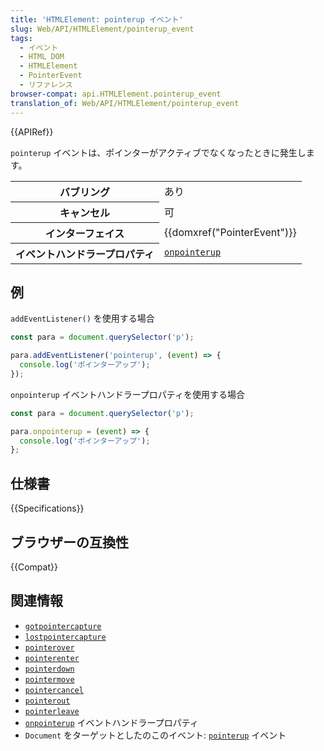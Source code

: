 ```yaml
---
title: 'HTMLElement: pointerup イベント'
slug: Web/API/HTMLElement/pointerup_event
tags:
  - イベント
  - HTML DOM
  - HTMLElement
  - PointerEvent
  - リファレンス
browser-compat: api.HTMLElement.pointerup_event
translation_of: Web/API/HTMLElement/pointerup_event
---
```

{{APIRef}}

`pointerup` イベントは、ポインターがアクティブでなくなったときに発生します。

<table class="properties">
  <tbody>
    <tr>
      <th scope="row">バブリング</th>
      <td>あり</td>
    </tr>
    <tr>
      <th scope="row">キャンセル</th>
      <td>可</td>
    </tr>
    <tr>
      <th scope="row">インターフェイス</th>
      <td>{{domxref("PointerEvent")}}</td>
    </tr>
    <tr>
      <th scope="row">イベントハンドラープロパティ</th>
      <td>
        <code
          ><a href="/ja/docs/Web/API/GlobalEventHandlers/onpointerup"
            >onpointerup</a
          ></code
        >
      </td>
    </tr>
  </tbody>
</table>

## 例

`addEventListener()` を使用する場合

```js
const para = document.querySelector('p');

para.addEventListener('pointerup', (event) => {
  console.log('ポインターアップ');
});
```

`onpointerup` イベントハンドラープロパティを使用する場合

```js
const para = document.querySelector('p');

para.onpointerup = (event) => {
  console.log('ポインターアップ');
};
```

## 仕様書

{{Specifications}}

## ブラウザーの互換性

{{Compat}}

## 関連情報

- [`gotpointercapture`](/ja/docs/Web/API/HTMLElement/gotpointercapture_event)
- [`lostpointercapture`](/ja/docs/Web/API/HTMLElement/lostpointercapture_event)
- [`pointerover`](/ja/docs/Web/API/HTMLElement/pointerover_event)
- [`pointerenter`](/ja/docs/Web/API/HTMLElement/pointerenter_event)
- [`pointerdown`](/ja/docs/Web/API/HTMLElement/pointerdown_event)
- [`pointermove`](/ja/docs/Web/API/HTMLElement/pointermove_event)
- [`pointercancel`](/ja/docs/Web/API/HTMLElement/pointercancel_event)
- [`pointerout`](/ja/docs/Web/API/HTMLElement/pointerout_event)
- [`pointerleave`](/ja/docs/Web/API/HTMLElement/pointerleave_event)
- [`onpointerup`](/ja/docs/Web/API/GlobalEventHandlers/onpointerup) イベントハンドラープロパティ
- `Document` をターゲットとしたのこのイベント: [`pointerup`](/ja/docs/Web/API/Document/pointerup_event) イベント
